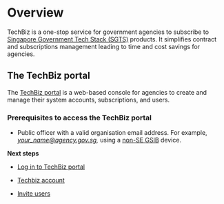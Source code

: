 # Overview

TechBiz is a one-stop service for government agencies to subscribe to [Singapore Government Tech Stack (SGTS)](https://www.developer.tech.gov.sg/singapore-government-tech-stack/overview/index.html) products. It simplifies contract and subscriptions management leading to time and cost savings for agencies.

## The TechBiz portal

The [TechBiz portal](https://portal.techbiz.suite.gov.sg) is a web-based console for agencies to create and manage their system accounts, subscriptions, and users.

### Prerequisites to access the TechBiz portal 

- Public officer with a valid organisation email address. For example, *your_name@agency.gov.sg,* using a [non-SE GSIB](glossary) device.

**Next steps**

-   [Log in to TechBiz portal](log-in-to-TechBiz-portal.md)

-   [Techbiz account](create-techbiz-account.md)

-   [Invite users](invite-users.md)
